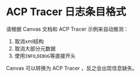 # ACP Tracer 日志条目格式
请根据 Canvas 文档和 ACP Tracer 示例来自动推测：
1. 取消xml结构
2. 取消大部分元数据
3. 使用`INFO`,`DEBUG`等直接开头

Canvas 可以转换为 ACP Tracer ，反之会出现信息缺失。